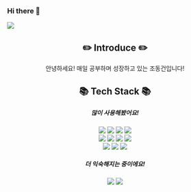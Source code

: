 ### Hi there 👋

<img src="https://capsule-render.vercel.app/api?type=soft&color=0C8CE9&height=150&section=header&text=조동건%20입니다&fontSize=70" />

<div align="center">
	<h2>✏️ Introduce ✏️</h2>
	<div>안녕하세요! 매일 공부하며 성장하고 있는 조동건입니다!<br/>
	</div>
</div>
<div align="center">
	<h2>📚 Tech Stack 📚</h2>
	<h5>많이 사용해봤어요!</h5>
	<div>
		<img src="https://img.shields.io/badge/Javascript-F7DF1E?style=flat&logo=Javascript&logoColor=white" />
		<img src="https://img.shields.io/badge/HTML5-E34F26?style=flat&logo=HTML5&logoColor=white" />
		<img src="https://img.shields.io/badge/CSS3-1572B6?style=flat&logo=CSS3&logoColor=white" />
		<img src="https://img.shields.io/badge/SCSS-CC6699?style=flat&logo=Sass&logoColor=white" />
	</div>
	<div>
 		<img src="https://img.shields.io/badge/React-61DAFB?style=flat&logo=React&logoColor=white" />
  		<img src="https://img.shields.io/badge/Redux-764ABC?style=flat&logo=Redux&logoColor=white" />
 		<img src="https://img.shields.io/badge/ReduxThunk-764ABC?style=flat&logo=Redux&logoColor=white" />
		<img src="https://img.shields.io/badge/Recoil-3578E5?style=flat&logo=Recoil&logoColor=white" />
	</div>
	<div>
		<img src="https://img.shields.io/badge/ReactRouter-CA4245?style=flat&logo=ReactRouter&logoColor=white" />
		<img src="https://img.shields.io/badge/StyledComponents-DB7093?style=flat&logo=StyledComponents&logoColor=white" />
		<img src="https://img.shields.io/badge/Bootstrap-7952B3?style=flat&logo=Bootstrap&logoColor=white" />
	</div>
	<h5>더 익숙해지는 중이에요!</h5>
	<img src="https://img.shields.io/badge/Typescript-3178C6?style=flat&logo=Typescript&logoColor=white" />
 	<img src="https://img.shields.io/badge/ReactQuery-FF4154?style=flat&logo=ReactQuery&logoColor=white" />
</div>
<!--
**IPYURA/IPYURA** is a ✨ _special_ ✨ repository because its `README.md` (this file) appears on your GitHub profile.

Here are some ideas to get you started:

- 🔭 I’m currently working on ...
- 🌱 I’m currently learning ...
- 👯 I’m looking to collaborate on ...
- 🤔 I’m looking for help with ...
- 💬 Ask me about ...
- 📫 How to reach me: ...
- 😄 Pronouns: ...
- ⚡ Fun fact: ...
-->
